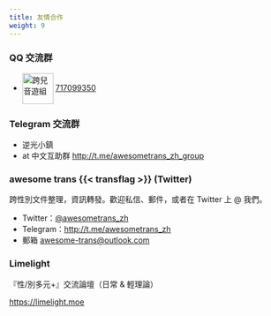 ```yaml
---
title: 友情合作
weight: 9
---
```


### QQ 交流群

- <img src="/images/otoge-trans.png" style="display:inline;height:4em;vertical-align:middle" alt="跨兒音遊組"> [717099350](https://jq.qq.com/?_wv=1027&k=byC0cbS4)

### Telegram 交流群

- 逆光小鎮
- at 中文互助群 <http://t.me/awesometrans_zh_group>

### awesome trans {{< transflag >}} (Twitter)

跨性別文件整理，資訊轉發。歡迎私信、郵件，或者在 Twitter 上 @ 我們。

- Twitter：[@awesometrans_zh](https://twitter.com/awesometrans_zh)
- Telegram：<http://t.me/awesometrans_zh>
- 郵箱 [awesome-trans@outlook.com](mailto:awesome-trans@outlook.com)

### Limelight

『性/別多元+』交流論壇（日常 & 輕理論）

<https://limelight.moe>
